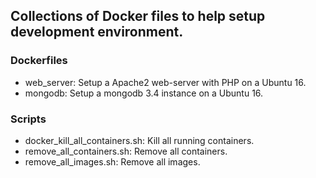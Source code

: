 ## Collections of Docker files to help setup development environment.

### Dockerfiles

* web_server: Setup a Apache2 web-server with PHP on a Ubuntu 16.
* mongodb: Setup a mongodb 3.4 instance on a Ubuntu 16.

### Scripts
* docker_kill_all_containers.sh: Kill all running containers.
* remove_all_containers.sh: Remove all containers.
* remove_all_images.sh: Remove all images.
